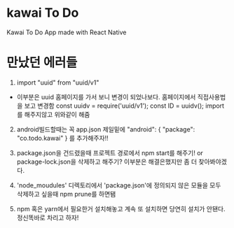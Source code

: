 # kawai To Do
Kawai To Do App made with React Native
# 만났던 에러들
1. import "uuid" from "uuid/v1"
 - 이부분은 uuid 홈페이지를 가서 보니 변경이 되었나보다.
    홈페이지에서 직접사용법을 보고 변경함
    const uuidv = require('uuid/v1');
    const ID = uuidv();
    import를 해주지않고 위와같이 해줌

2. android빌드할때는 꼭 app.json 제일밑에
"android": {
      "package": "co.todo.kawai"
    }
    를 추가해주자!!

3. package.json을 건드렸을때 프로젝트 경로에서 npm start를 해주기! or package-lock.json을 삭제하고 해주기?
이부분은 해결은했지만 좀 더 찾아봐야겠다.

4. 'node_moudules' 디렉토리에서 'package.json'에 정의되지 않은 모듈을 모두 삭제하고 싶을때 npm prune를 하면됌

5. npm 혹은 yarn에서 필요한거 설치해놓고 계속 또 설치하면 당연히 설치가 안됀다. 정신똑바로 차리고 하자!
    
